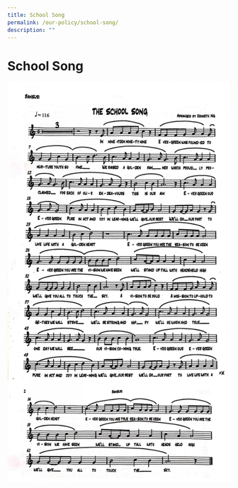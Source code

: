 ```yaml
---
title: School Song
permalink: /our-policy/school-song/
description: ""
---
```

# **School Song**

![](/images/School%20Song.jpg)